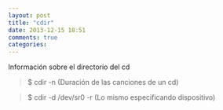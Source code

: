 ```yaml
---
layout: post
title: "cdir"
date: 2013-12-15 18:51
comments: true
categories: 
---
```

Información sobre el directorio del cd

>$ cdir -n (Duración de las canciones de un cd)

>$ cdir -d /dev/sr0 -r (Lo mismo especificando dispositivo)

